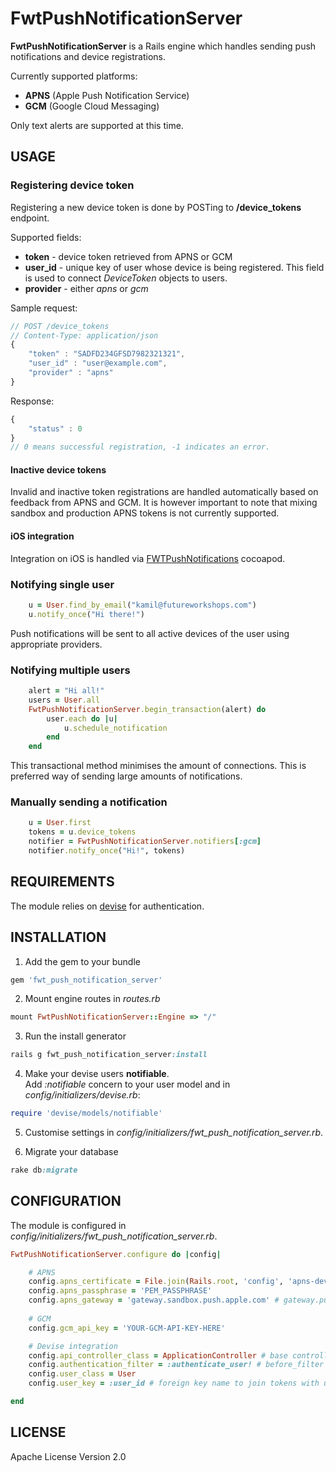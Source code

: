 # FwtPushNotificationServer

<b>FwtPushNotificationServer</b> is a Rails engine which handles sending push notifications and  device registrations.

Currently supported platforms:

-  **APNS** (Apple Push Notification Service)
-  **GCM** (Google Cloud Messaging)
 
 
Only text alerts are supported at this time. 
 

## USAGE

### Registering device token

Registering a new device token is done by POSTing to <b>/device_tokens</b> endpoint.

Supported fields:

- <b>token</b> - device token retrieved from APNS or GCM
- <b>user_id</b> - unique key of user whose device is being registered. This field is used to connect <i>DeviceToken</i> objects to users.
- <b>provider</b> - either <i>apns</i> or <i>gcm</i>

Sample request:
```javascript
// POST /device_tokens
// Content-Type: application/json
{
    "token" : "SADFD234GFSD7982321321",
    "user_id" : "user@example.com",
    "provider" : "apns"
}
```
Response:
```javascript
{
	"status" : 0
}
// 0 means successful registration, -1 indicates an error.
```

#### Inactive device tokens

Invalid and inactive token registrations are handled automatically based on feedback from APNS and GCM.
It is however important to note that mixing sandbox and production APNS tokens is not currently supported.

#### iOS integration

Integration on iOS is handled via <a href="https://github.com/FutureWorkshops/FWTPushNotifications">FWTPushNotifications</a> cocoapod.


### Notifying single user

```ruby
	u = User.find_by_email("kamil@futureworkshops.com")
	u.notify_once("Hi there!")
```
Push notifications will be sent to all active devices of the user using appropriate providers.

### Notifying multiple users

```ruby
	alert = "Hi all!"
    users = User.all
	FwtPushNotificationServer.begin_transaction(alert) do
        user.each do |u|
        	u.schedule_notification
        end
    end
```
This transactional method minimises the amount of connections. This is preferred way of sending large amounts of notifications.

### Manually sending a notification

```ruby
	u = User.first
    tokens = u.device_tokens
    notifier = FwtPushNotificationServer.notifiers[:gcm]
    notifier.notify_once("Hi!", tokens)

```

## REQUIREMENTS

The module relies on <a href="https://github.com/plataformatec/devise">devise</a> for authentication.

## INSTALLATION

1. Add the gem to your bundle
```ruby 
gem 'fwt_push_notification_server'
```

2. Mount engine routes in <i>routes.rb</i>
```ruby
mount FwtPushNotificationServer::Engine => "/"
```
3. Run the install generator
```ruby
rails g fwt_push_notification_server:install
```

4. Make your devise users <b>notifiable</b>.<br/>
Add <i>:notifiable</i> concern to your user model and in <i>config/initializers/devise.rb</i>:
```ruby
require 'devise/models/notifiable'
```

5. Customise settings in <i>config/initializers/fwt_push_notification_server.rb</i>.

6. Migrate your database
```ruby
rake db:migrate
```

## CONFIGURATION

The module is configured in <i>config/initializers/fwt_push_notification_server.rb</i>.

```ruby
FwtPushNotificationServer.configure do |config|

	# APNS
	config.apns_certificate = File.join(Rails.root, 'config', 'apns-development.pem')
	config.apns_passphrase = 'PEM_PASSPHRASE'
	config.apns_gateway = 'gateway.sandbox.push.apple.com' # gateway.push.apple.com for production
	
	# GCM
	config.gcm_api_key = 'YOUR-GCM-API-KEY-HERE'

	# Devise integration
	config.api_controller_class = ApplicationController # base controller class to use for token registrations
	config.authentication_filter = :authenticate_user! # before_filter to use for authentication
	config.user_class = User
	config.user_key = :user_id # foreign key name to join tokens with users during token registration from mobile client

end
```

## LICENSE

Apache License Version 2.0
